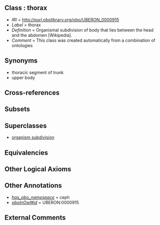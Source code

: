 
## Class : thorax

 * *IRI* = http://purl.obolibrary.org/obo/UBERON_0000915
 * *Label* = thorax
 * *Definition* = Organismal subdivision of body that lies between the head and the abdomen [Wikipedia].
 * *Comment* = This class was created automatically from a combination of ontologies

## Synonyms

 * thoracic segment of trunk
 * upper body

## Cross-references


## Subsets


## Superclasses

 * [organism subdivision](../../UBERON/75/UBERON_0000475.md)

## Equivalencies


## Other Logical Axioms


## Other Annotations

 * *[has_obo_namespace](../../ce/oboInOwl#hasOBONamespace.md)* = ceph
 * *[oboInOwl#id](../../id/oboInOwl#id.md)* = UBERON:0000915

## External Comments


